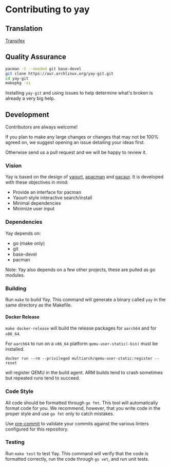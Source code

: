 # Contributing to yay

## Translation

[Transifex](https://www.transifex.com/yay-1/yay/)

## Quality Assurance

```sh
pacman -S --needed git base-devel
git clone https://aur.archlinux.org/yay-git.git
cd yay-git
makepkg -si
```

Installing `yay-git` and using issues to help determine what's broken is already
a very big help.

## Development

Contributors are always welcome!

If you plan to make any large changes or changes that may not be 100% agreed
on, we suggest opening an issue detailing your ideas first.

Otherwise send us a pull request and we will be happy to review it.

### Vision

Yay is based on the design of [yaourt](https://github.com/archlinuxfr/yaourt), [apacman](https://github.com/oshazard/apacman) and [pacaur](https://github.com/rmarquis/pacaur). It is developed with these objectives in mind:

- Provide an interface for pacman
- Yaourt-style interactive search/install
- Minimal dependencies
- Minimize user input

### Dependencies

Yay depends on:

- go (make only)
- git
- base-devel
- pacman

Note: Yay also depends on a few other projects, these are pulled as go modules.

### Building

Run `make` to build Yay. This command will generate a binary called `yay` in
the same directory as the Makefile.

#### Docker Release

`make docker-release` will build the release packages for `aarch64` and for `x86_64`.

For `aarch64` to run on a `x86_64` platform `qemu-user-static(-bin)` must be
installed.

```
docker run --rm --privileged multiarch/qemu-user-static:register --reset
```

will register QEMU in the build agent. ARM builds tend to crash sometimes but
repeated runs tend to succeed.

### Code Style

All code should be formatted through `go fmt`. This tool will automatically
format code for you. We recommend, however, that you write code in the proper
style and use `go fmt` only to catch mistakes.

Use [pre-commit](https://pre-commit.com/) to validate your commits against the various
linters configured for this repository.

### Testing

Run `make test` to test Yay. This command will verify that the code is
formatted correctly, run the code through `go vet`, and run unit tests.
